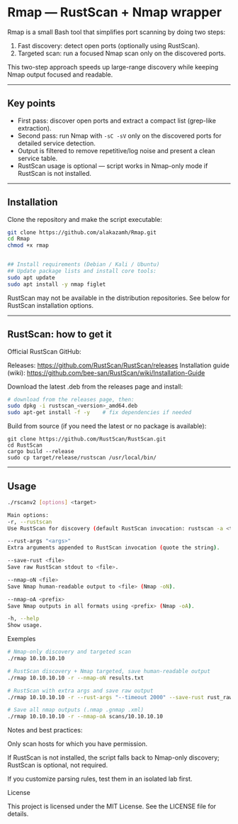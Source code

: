 # Rmap — RustScan + Nmap wrapper

Rmap is a small Bash tool that simplifies port scanning by doing two steps:

1. Fast discovery: detect open ports (optionally using RustScan).  
2. Targeted scan: run a focused Nmap scan only on the discovered ports.

This two-step approach speeds up large-range discovery while keeping Nmap output focused and readable.

---

## Key points

- First pass: discover open ports and extract a compact list (grep-like extraction).  
- Second pass: run Nmap with `-sC -sV` only on the discovered ports for detailed service detection.  
- Output is filtered to remove repetitive/log noise and present a clean service table.  
- RustScan usage is optional — script works in Nmap-only mode if RustScan is not installed.

---

## Installation

Clone the repository and make the script executable:

```bash
git clone https://github.com/alakazamh/Rmap.git
cd Rmap
chmod +x rmap


## Install requirements (Debian / Kali / Ubuntu)
## Update package lists and install core tools:
sudo apt update
sudo apt install -y nmap figlet
```

RustScan may not be available in the distribution repositories. See below for RustScan installation options.

---

## RustScan: how to get it

Official RustScan GitHub:

Releases: https://github.com/RustScan/RustScan/releases
Installation guide (wiki): https://github.com/bee-san/RustScan/wiki/Installation-Guide

Download the latest .deb from the releases page and install:
```bash
# download from the releases page, then:
sudo dpkg -i rustscan_<version>_amd64.deb
sudo apt-get install -f -y    # fix dependencies if needed
```

Build from source (if you need the latest or no package is available):
```
git clone https://github.com/RustScan/RustScan.git
cd RustScan
cargo build --release
sudo cp target/release/rustscan /usr/local/bin/
```

---

## Usage

```bash
./rscanv2 [options] <target>

Main options:
-r, --rustscan
Use RustScan for discovery (default RustScan invocation: rustscan -a <target> -r 1-65535 --ulimit=5000).

--rust-args "<args>"
Extra arguments appended to RustScan invocation (quote the string).

--save-rust <file>
Save raw RustScan stdout to <file>.

--nmap-oN <file>
Save Nmap human-readable output to <file> (Nmap -oN).

--nmap-oA <prefix>
Save Nmap outputs in all formats using <prefix> (Nmap -oA).

-h, --help
Show usage.
```

Exemples
```bash
# Nmap-only discovery and targeted scan
./rmap 10.10.10.10

# RustScan discovery + Nmap targeted, save human-readable output
./rmap 10.10.10.10 -r --nmap-oN results.txt

# RustScan with extra args and save raw output
./rmap 10.10.10.10 -r --rust-args "--timeout 2000" --save-rust rust_raw.log

# Save all nmap outputs (.nmap .gnmap .xml)
./rmap 10.10.10.10 -r --nmap-oA scans/10.10.10.10
```


Notes and best practices:

Only scan hosts for which you have permission.

If RustScan is not installed, the script falls back to Nmap-only discovery; RustScan is optional, not required.

If you customize parsing rules, test them in an isolated lab first.

License

This project is licensed under the MIT License. See the LICENSE file for details.
